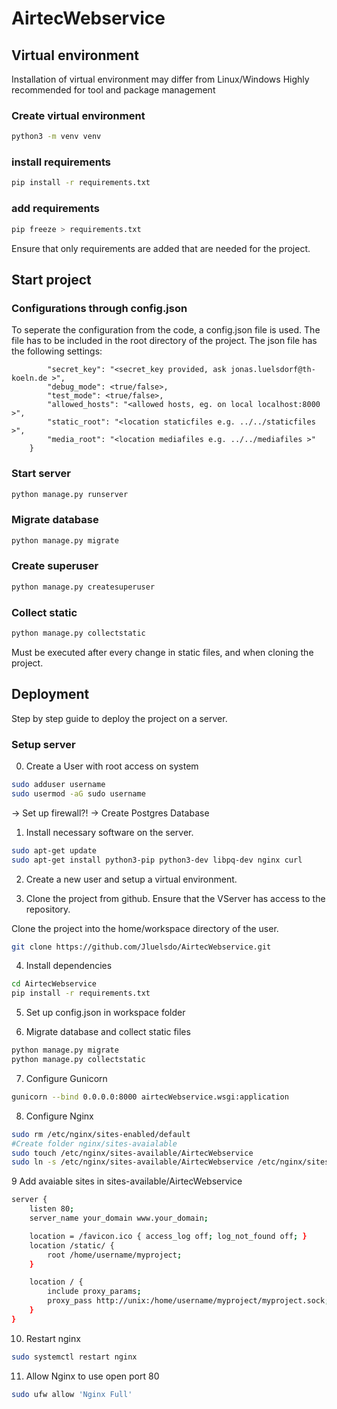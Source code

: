 # AirtecWebservice

## Virtual environment
Installation of virtual environment may differ from Linux/Windows
Highly recommended for tool and package management
### Create virtual environment

```bash
python3 -m venv venv
```

### install requirements
```bash
pip install -r requirements.txt
```
### add requirements
```bash
pip freeze > requirements.txt
```
Ensure that only requirements are added that are needed for the project.

## Start project

### Configurations through config.json
To seperate the configuration from the code, a config.json file is used.
The file has to be included in the root directory of the project.
The json file has the following settings:
```{
        "secret_key": "<secret_key provided, ask jonas.luelsdorf@th-koeln.de >",
        "debug_mode": <true/false>,
        "test_mode": <true/false>,
        "allowed_hosts": "<allowed hosts, eg. on local localhost:8000 >",
        "static_root": "<location staticfiles e.g. ../../staticfiles >",
        "media_root": "<location mediafiles e.g. ../../mediafiles >"
    }
```
### Start server
```bash
python manage.py runserver
```

### Migrate database
```bash
python manage.py migrate
```

### Create superuser
```bash
python manage.py createsuperuser
```

### Collect static
```bash
python manage.py collectstatic
```
Must be executed after every change in static files, and when cloning the project.

## Deployment
Step by step guide to deploy the project on a server.

### Setup server
0. Create a User with root access on system
```bash
sudo adduser username
sudo usermod -aG sudo username
```
-> Set up firewall?!
-> Create Postgres Database

1. Install necessary software on the server.
```bash
sudo apt-get update
sudo apt-get install python3-pip python3-dev libpq-dev nginx curl
```
2. Create a new user and setup a virtual environment.

3. Clone the project from github.
Ensure that the VServer has access to the repository.

Clone the project into the home/workspace directory of the user.
```bash
git clone https://github.com/Jluelsdo/AirtecWebservice.git
```
4. Install dependencies
```bash
cd AirtecWebservice
pip install -r requirements.txt
```

5. Set up config.json in workspace folder

6. Migrate database and collect static files
```bash
python manage.py migrate
python manage.py collectstatic
```

7. Configure Gunicorn
```bash
gunicorn --bind 0.0.0.0:8000 airtecWebservice.wsgi:application
```

8. Configure Nginx
```bash
sudo rm /etc/nginx/sites-enabled/default
#Create folder nginx/sites-avaialable
sudo touch /etc/nginx/sites-available/AirtecWebservice
sudo ln -s /etc/nginx/sites-available/AirtecWebservice /etc/nginx/sites-enabled/AirtecWebservice
```
9 Add avaiable sites
in sites-available/AirtecWebservice
```bash
server {
    listen 80;
    server_name your_domain www.your_domain;

    location = /favicon.ico { access_log off; log_not_found off; }
    location /static/ {
        root /home/username/myproject;
    }

    location / {
        include proxy_params;
        proxy_pass http://unix:/home/username/myproject/myproject.sock;
    }
}
```
10. Restart nginx
```bash
sudo systemctl restart nginx
```

11. Allow Nginx to use open port 80
```bash
sudo ufw allow 'Nginx Full'
```